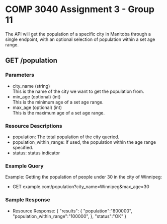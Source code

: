 # COMP 3040 Assignment 3 - Group 11
  
The API will get the population of a specific city in Manitoba through a single endpoint, with an optional selection of population within a set age range.

## GET /population
### Parameters
- city_name (string)  
  This is the name of the city we want to get the population from.
- min_age (optional) (int)  
  This is the minimum age of a set age range.
- max_age (optional) (int)  
  This is the maximum age of a set age range.

### Resource Descriptions
- population: The total population of the city queried.
- population_within_range: If used, the population within the age range specified.
- status: status indicator

### Example Query
Example: Getting the population of people under 30 in the city of Winnipeg:
- GET example.com/population?city_name=Winnipeg&max_age=30

### Sample Response
- Resource Response:
{
	"results":
	{
    	    "population":"800000",
    	    "population_within_range":"100000",
	},
   	"status":"OK"
}

